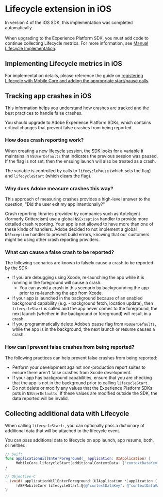 # Lifecycle extension in iOS

<InlineAlert variant="warning" slots="text"/>

In version 4 of the iOS SDK, this implementation was completed automatically. <br/><br/>When upgrading to the Experience Platform SDK, you must add code to continue collecting Lifecycle metrics. For more information, see [Manual Lifecycle Implementation](../../upgrade-platform-sdks/lifecycle.md).

## Implementing Lifecycle metrics in iOS

For implementation details, please reference the guide on [registering Lifecycle with Mobile Core and adding the appropriate start/pause calls](./index.md#register-lifecycle-with-mobile-core-and-add-appropriate-start-pause-calls).

## Tracking app crashes in iOS

This information helps you understand how crashes are tracked and the best practices to handle false crashes.

<InlineAlert variant="info" slots="text"/> 

You should upgrade to Adobe Experience Platform SDKs, which contains critical changes that prevent false crashes from being reported.

### How does crash reporting work?

When creating a new lifecycle session, the SDK looks for a variable it maintains in `NSUserDefaults` that indicates the previous session was paused. If the flag is not set, then the ensuing launch will also be treated as a crash.

The variable is controlled by calls to `lifecyclePause` (which sets the flag) and `lifecycleStart` (which clears the flag).

### Why does Adobe measure crashes this way?

This approach of measuring crashes provides a high-level answer to the question, "Did the user exit my app intentionally?"

Crash reporting libraries provided by companies such as Apteligent (formerly Crittercism) use a global `NSException` handler to provide more detailed crash reporting. Your app is not allowed to have more than one of these kinds of handlers. Adobe decided to not implement a global `NSException` handler to prevent build errors, knowing that our customers might be using other crash reporting providers.

### What can cause a false crash to be reported?

The following scenarios are known to falsely cause a crash to be reported by the SDK:

* If you are debugging using Xcode, re-launching the app while it is running in the foreground will cause a crash.
  * You can avoid a crash in this scenario by backgrounding the app prior to re-launching the app from Xcode.
* If your app is launched in the background because of an enabled background capability (e.g. - background fetch, location update), then `lifecycleStart` is called and the app never comes to the foreground, the next launch (whether in the background or foreground) will result in a crash.
* If you programmatically delete Adobe’s pause flag from `NSUserDefaults`, while the app is in the background, the next launch or resume causes a crash.

### How can I prevent false crashes from being reported?

The following practices can help prevent false crashes from being reported:

* Perform your development against non-production report suites to ensure there aren't false crashes from Xcode development.
* If your app has background capabilities, ensure that you are checking that the app is not in the background prior to calling `lifecycleStart`.
* Do not delete or modify any values that the Experience Platform SDKs puts in `NSUserDefaults`. If these values are modified outside the SDK, the data reported will be invalid.

## Collecting additional data with Lifecycle

When calling `lifecycleStart:`, you can optionally pass a dictionary of additional data that will be attached to the lifecycle event.

<InlineAlert variant="info" slots="text"/> 

You can pass additional data to lifecycle on app launch, app resume, both, or neither.

```swift
// Swift
func applicationWillEnterForeground(_ application: UIApplication) {      
     MobileCore.lifecycleStart(additionalContextData: ["contextDataKey": "contextDataVal"])
}
```

```objectivec
// Objective-C
- (void) applicationWillEnterForeground:(UIApplication *)application {      
     [AEPMobileCore lifecycleStart:@{@"contextDataKey": @"contextDataVal"}];      
}
```

